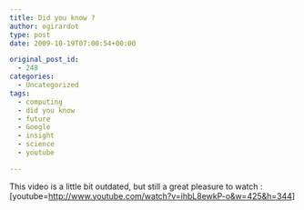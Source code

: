 ```yaml
---
title: Did you know ?
author: ogirardot
type: post
date: 2009-10-19T07:00:54+00:00

original_post_id:
  - 248
categories:
  - Uncategorized
tags:
  - computing
  - did you know
  - future
  - Google
  - insight
  - science
  - youtube

---
```

<!--more-->
This video is a little bit outdated, but still a great pleasure to watch :  
[youtube=http://www.youtube.com/watch?v=ihbL8ewkP-o&w=425&h=344]